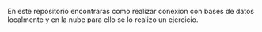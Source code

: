 En este repositorio encontraras como realizar conexion con bases de datos localmente y en la nube para ello se lo realizo un ejercicio.
